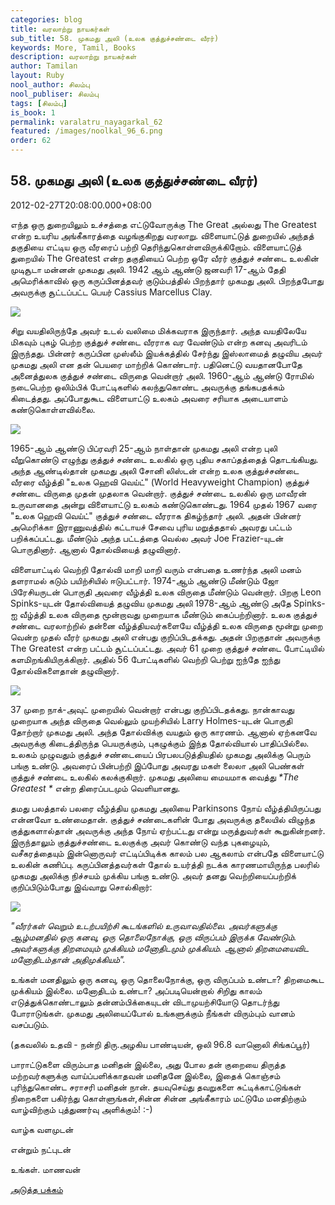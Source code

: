 ```yaml
---
categories: blog
title: வரலாற்று நாயகர்கள்
sub_title: 58. முகமது அலி (உலக குத்துச்சண்டை வீரர்)
keywords: More, Tamil, Books
description: வரலாற்று நாயகர்கள்
author: Tamilan
layout: Ruby
nool_author: சிலம்பு
nool_publiser: சிலம்பு
tags: [சிலம்பு]
is_book: 1
permalink: varalatru_nayagarkal_62
featured: /images/noolkal_96_6.png
order: 62
---
```



## 58. முகமது அலி (உலக குத்துச்சண்டை வீரர்)

2012-02-27T20:08:00.000+08:00

எந்த ஒரு துறையிலும் உச்சத்தை எட்டுவோருக்கு The Great அல்லது The Greatest என்ற உயரிய அங்கீகாரத்தை வழங்குகிறது வரலாறு. விளையாட்டுத் துறையில் அந்தத் தகுதியை எட்டிய ஒரு வீரரைப் பற்றி தெரிந்துகொள்ளவிருக்கிறோம். விளையாட்டுத் துறையில் The Greatest என்ற தகுதியைப் பெற்ற ஒரே வீரர் குத்துச் சண்டை உலகின் முடிசூடா மன்னன் முகமது அலி. 1942 ஆம் ஆண்டு ஜனவரி 17-ஆம் தேதி அமெரிக்காவில் ஒரு கருப்பினத்தவர் குடும்பத்தில் பிறந்தார் முகமது அலி. பிறந்தபோது அவருக்கு சூட்டப்பட்ட பெயர் Cassius Marcellus Clay.

![](http://2.bp.blogspot.com/-EgOu6mjfGyA/T0mWpqt3yZI/AAAAAAAABKw/3mjFN6xRjj8/s320/Muhammad_Ali_NYWTS.jpg)

சிறு வயதிலிருந்தே அவர் உடல் வலிமை மிக்கவராக இருந்தார். அந்த வயதிலேயே மிகவும் புகழ் பெற்ற குத்துச் சண்டை வீரராக வர வேண்டும் என்ற கனவு அவரிடம் இருந்தது. பின்னர் கருப்பின முஸ்லீம் இயக்கத்தில் சேர்ந்து இஸ்லாமைத் தழுவிய அவர் முகமது அலி என தன் பெயரை மாற்றிக் கொண்டார். பதினெட்டு வயதானபோதே அனைத்துலக குத்துச் சண்டை விருதை வென்றார் அலி. 1960-ஆம் ஆண்டு ரோமில் நடைபெற்ற ஒலிம்பிக் போட்டிகளில் கலந்துகொண்ட அவருக்கு தங்கபதக்கம் கிடைத்தது. அப்போதுகூட விளையாட்டு உலகம் அவரை சரியாக அடையாளம் கண்டுகொள்ளவில்லை.

![](http://2.bp.blogspot.com/-bL_adBmByqo/T0mWxYtAGpI/AAAAAAAABK4/tyllwimDYIE/s320/boxing_muhammad_ali_london_1427819.jpg)

1965-ஆம் ஆண்டு பிப்ரவரி 25-ஆம் நாள்தான் முகமது அலி என்ற புலி வீறுகொண்டு எழுந்து குத்துச் சண்டை உலகில் ஒரு புதிய சகாப்தத்தைத் தொடங்கியது. அந்த ஆண்டில்தான் முகமது அலி சோனி லிஸ்டன் என்ற உலக குத்துச்சண்டை வீரரை வீழ்த்தி "உலக ஹெவி வெய்ட்" (World Heavyweight Champion) குத்துச் சண்டை விருதை முதன் முதலாக வென்றார். குத்துச் சண்டை உலகில் ஒரு மாவீரன் உருவானதை அன்று விளையாட்டு உலகம் கண்டுகொண்டது. 1964 முதல் 1967 வரை "உலக ஹெவி வெய்ட்" குத்துச் சண்டை வீரராக திகழ்ந்தார் அலி. அதன் பின்னர் அமெரிக்கா இராணுவத்தில் கட்டாயச் சேவை புரிய மறுத்ததால் அவரது பட்டம் பறிக்கப்பட்டது. மீண்டும் அந்த பட்டத்தை வெல்ல அவர் Joe Frazier-யுடன் பொருதினார். ஆனால் தோல்வியைத் தழுவினார்.

விளையாட்டில் வெற்றி தோல்வி மாறி மாறி வரும் என்பதை உணர்ந்த அலி மனம் தளராமல் கடும் பயிற்சியில் ஈடுபட்டார். 1974-ஆம் ஆண்டு மீண்டும் ஜோ பிரேசியருடன் பொருதி அவரை வீழ்த்தி உலக விருதை மீண்டும் வென்றார். பிறகு Leon Spinks-யுடன் தோல்வியைத் தழுவிய முகமது அலி 1978-ஆம் ஆண்டு அதே Spinks-ஐ வீழ்த்தி உலக விருதை மூன்றாவது முறையாக மீண்டும் கைப்பற்றினார். உலக குத்துச் சண்டை வரலாற்றில் தன்னை வீழ்த்தியவர்களையே வீழ்த்தி உலக விருதை மூன்று முறை வென்ற முதல் வீரர் முகமது அலி என்பது குறிப்பிடதக்கது. அதன் பிறகுதான் அவருக்கு The Greatest என்ற பட்டம் சூட்டப்பட்டது. அவர் 61 முறை குத்துச் சண்டை போட்டியில் களமிறங்கியிருக்கிறார். அதில் 56 போட்டிகளில் வெற்றி பெற்று ஐந்தே ஐந்து தோல்விகளைதான் தழுவினார்.

![](http://4.bp.blogspot.com/--Qyw3Z_wrSA/T0mW4A9-SEI/AAAAAAAABLA/bzlaW9mDRPM/s320/3665751_f520.jpg)

37 முறை நாக்-அவுட் முறையில் வென்றார் என்பது குறிப்பிடதக்கது. நான்காவது முறையாக அந்த விருதை வெல்லும் முயற்சியில் Larry Holmes-யுடன் பொருதி தோற்றார் முகமது அலி. அந்த தோல்விக்கு வயதும் ஒரு காரணம். ஆனால் ஏற்கனவே அவருக்கு கிடைத்திருந்த பெயருக்கும், புகழுக்கும் இந்த தோல்வியால் பாதிப்பில்லை. உலகம் முழுவதும் குத்துச் சண்டையைப் பிரபலபடுத்தியதில் முகமது அலிக்கு பெரும் பங்கு உண்டு. அவரைப் பின்பற்றி இப்போது அவரது மகள் லைலா அலி பெண்கள் குத்துச் சண்டை உலகில் கலக்குகிறார். முகமது அலியை மையமாக வைத்து _*The Greatest *_ என்ற திரைப்படமும் வெளியானது.

தமது பலத்தால் பலரை வீழ்த்திய முகமது அலியை Parkinsons நோய் வீழ்த்தியிருப்பது என்னவோ உண்மைதான். குத்துச் சண்டைகளின் போது அவருக்கு தலையில் விழுந்த குத்துகளால்தான் அவருக்கு அந்த நோய் ஏற்பட்டது என்று மருத்துவர்கள் கூறுகின்றனர். இருந்தாலும் குத்துச்சண்டை உலகுக்கு அவர் கொண்டு வந்த புகழையும், வசீகரத்தையும் இன்னொருவர் எட்டிப்பிடிக்க காலம் பல ஆகலாம் என்பதே விளையாட்டு உலகின் கணிப்பு. கருப்பினத்தவர்கள் தோல் உயர்த்தி நடக்க காரணமாயிருந்த பலரில் முகமது அலிக்கு நிச்சயம் முக்கிய பங்கு உண்டு. அவர் தனது வெற்றியைப்பற்றிக் குறிப்பிடும்போது இவ்வாறு சொல்கிறார்:

![](http://1.bp.blogspot.com/-TLQsm4EGjJM/T0mXMecT1pI/AAAAAAAABLI/4U-ykF2CFJ4/s320/Muhammad-Ali.jpg)

_"வீரர்கள் வெறும் உடற்பயிற்சி கூடங்களில் உருவாவதில்லை. அவர்களுக்கு ஆழ்மனதில் ஒரு கனவு, ஒரு தொலைநோக்கு, ஒரு விருப்பம் இருக்க வேண்டும். அவர்களுக்கு திறமையும் முக்கியம் மனோதிடமும் முக்கியம். ஆனால் திறமையைவிட மனோதிடம்தான் அதிமுக்கியம்"._

உங்கள் மனதிலும் ஒரு கனவு, ஒரு தொலைநோக்கு, ஒரு விருப்பம் உண்டா? திறமைகூட முக்கியம் இல்லை. மனோதிடம் உண்டா? அப்படியென்றால் சிறிது காலம் எடுத்துக்கொண்டாலும் தன்னம்பிக்கையுடன் விடாமுயற்சியோடு தொடர்ந்து போராடுங்கள். முகமது அலியைப்போல் உங்களுக்கும் நீங்கள் விரும்பும் வானம் வசப்படும்.

(தகவலில் உதவி - நன்றி திரு.அழகிய பாண்டியன், ஒலி 96.8 வானொலி சிங்கப்பூர்)

பாராட்டுகளை விரும்பாத மனிதன் இல்லை, அது போல தன் குறையை திருத்த மற்றவர்களுக்கு வாய்ப்பளிக்காதவன் மனிதனே இல்லை, இதைக் கொஞ்சம் புரிந்துகொண்ட சராசரி மனிதன் நான். தயவுசெய்து தவறுகளை சுட்டிக்காட்டுங்கள் நிறைகளை பகிர்ந்து கொள்ளுங்கள்,சின்ன சின்ன அங்கீகாரம் மட்டுமே மனதிற்கும் வாழ்விற்கும் புத்துணர்வு அளிக்கும்! :-)

வாழ்க வளமுடன்

என்றும் நட்புடன்

உங்கள். மாணவன்

[அடுத்த பக்கம்](varalatru_nayagarkal_63)
